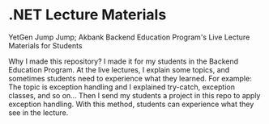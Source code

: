 # .NET Lecture Materials
YetGen Jump Jump; Akbank Backend Education Program's Live Lecture Materials for Students

Why I made this repository?
I made it for my students in the Backend Education Program. At the live lectures, I explain some topics, and sometimes students need to experience what they learned. For example: The topic is exception handling and I explained try-catch, exception classes, and so on... Then I send my students a project in this repo to apply exception handling. With this method, students can experience what they see in the lecture.
